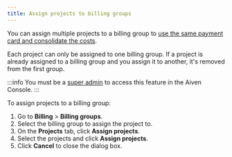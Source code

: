 ```yaml
---
title: Assign projects to billing groups
---
```


You can assign multiple projects to a billing group to [use the same payment card and consolidate the costs](/docs/platform/concepts/billing-groups).

Each project can only be assigned to one billing group. If a project is already assigned
to a billing group and you assign it to another, it's removed from the first group.

:::info
You must be a [super admin](/docs/platform/howto/make-super-admin) to access this
feature in the Aiven Console.
:::

To assign projects to a billing group:

1.  Go to **Billing** > **Billing groups**.
1.  Select the billing group to assign the project to.
1.  On the **Projects** tab, click **Assign projects**.
1.  Select the projects and click **Assign projects**.
1.  Click **Cancel** to close the dialog box.
